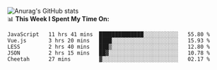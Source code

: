 
![Anurag's GitHub stats](https://github-readme-stats.vercel.app/api?username=supergczh&show_icons=true&theme=radical)
<br />
📊 **This Week I Spent My Time On:**

<!--START_SECTION:waka-->
```text
JavaScript   11 hrs 41 mins  ██████████████░░░░░░░░░░░   55.80 % 
Vue.js       3 hrs 20 mins   ████░░░░░░░░░░░░░░░░░░░░░   15.93 % 
LESS         2 hrs 40 mins   ███▒░░░░░░░░░░░░░░░░░░░░░   12.80 % 
JSON         2 hrs 15 mins   ██▓░░░░░░░░░░░░░░░░░░░░░░   10.78 % 
Cheetah      27 mins         ▓░░░░░░░░░░░░░░░░░░░░░░░░   02.17 % 
```
<!--END_SECTION:waka-->
